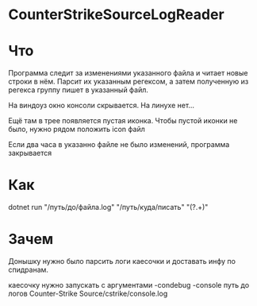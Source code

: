 # CounterStrikeSourceLogReader

# Что

Программа следит за изменениями указанного файла и читает новые строки в нём. Парсит их указанным регексом, а затем полученную из регекса группу пишет в указанный файл.

На виндоуз окно консоли скрывается. На линухе нет...

Ещё там в трее появляется пустая иконка. Чтобы пустой иконки не было, нужно рядом положить icon файл

Если два часа в указанно файле не было изменений, программа закрывается

# Как

dotnet run "/путь/до/файла.log" "/путь/куда/писать" "(?<target>.+)"

# Зачем

Донышку нужно было парсить логи каесочки и доставать инфу по спидранам.

каесочку нужно запускать с аргументами -condebug -console
путь до логов
Counter-Strike Source/cstrike/console.log
